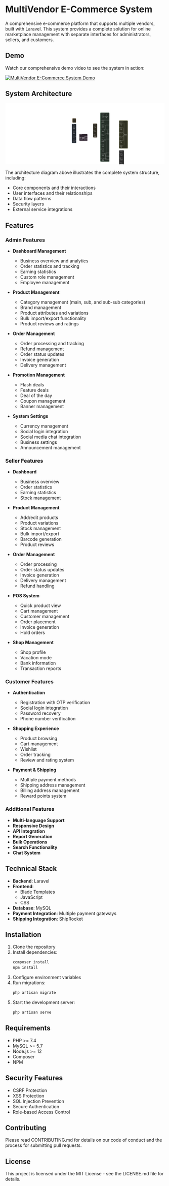 # MultiVendor E-Commerce System

A comprehensive e-commerce platform that supports multiple vendors, built with Laravel. This system provides a complete solution for online marketplace management with separate interfaces for administrators, sellers, and customers.

## Demo
Watch our comprehensive demo video to see the system in action:

[![MultiVendor E-Commerce System Demo](https://img.youtube.com/vi/YOUR_VIDEO_ID/0.jpg)](https://www.youtube.com/watch?v=YOUR_VIDEO_ID)

## System Architecture
![System Architecture Diagram](./Architecture-Diagram.png)

The architecture diagram above illustrates the complete system structure, including:
- Core components and their interactions
- User interfaces and their relationships
- Data flow patterns
- Security layers
- External service integrations

## Features

### Admin Features
- **Dashboard Management**
  - Business overview and analytics
  - Order statistics and tracking
  - Earning statistics
  - Custom role management
  - Employee management

- **Product Management**
  - Category management (main, sub, and sub-sub categories)
  - Brand management
  - Product attributes and variations
  - Bulk import/export functionality
  - Product reviews and ratings

- **Order Management**
  - Order processing and tracking
  - Refund management
  - Order status updates
  - Invoice generation
  - Delivery management

- **Promotion Management**
  - Flash deals
  - Feature deals
  - Deal of the day
  - Coupon management
  - Banner management

- **System Settings**
  - Currency management
  - Social login integration
  - Social media chat integration
  - Business settings
  - Announcement management

### Seller Features
- **Dashboard**
  - Business overview
  - Order statistics
  - Earning statistics
  - Stock management

- **Product Management**
  - Add/edit products
  - Product variations
  - Stock management
  - Bulk import/export
  - Barcode generation
  - Product reviews

- **Order Management**
  - Order processing
  - Order status updates
  - Invoice generation
  - Delivery management
  - Refund handling

- **POS System**
  - Quick product view
  - Cart management
  - Customer management
  - Order placement
  - Invoice generation
  - Hold orders

- **Shop Management**
  - Shop profile
  - Vacation mode
  - Bank information
  - Transaction reports

### Customer Features
- **Authentication**
  - Registration with OTP verification
  - Social login integration
  - Password recovery
  - Phone number verification

- **Shopping Experience**
  - Product browsing
  - Cart management
  - Wishlist
  - Order tracking
  - Review and rating system

- **Payment & Shipping**
  - Multiple payment methods
  - Shipping address management
  - Billing address management
  - Reward points system

### Additional Features
- **Multi-language Support**
- **Responsive Design**
- **API Integration**
- **Report Generation**
- **Bulk Operations**
- **Search Functionality**
- **Chat System**

## Technical Stack
- **Backend**: Laravel
- **Frontend**: 
  - Blade Templates
  - JavaScript
  - CSS
- **Database**: MySQL
- **Payment Integration**: Multiple payment gateways
- **Shipping Integration**: ShipRocket

## Installation
1. Clone the repository
2. Install dependencies:
   ```bash
   composer install
   npm install
   ```
3. Configure environment variables
4. Run migrations:
   ```bash
   php artisan migrate
   ```
5. Start the development server:
   ```bash
   php artisan serve
   ```

## Requirements
- PHP >= 7.4
- MySQL >= 5.7
- Node.js >= 12
- Composer
- NPM

## Security Features
- CSRF Protection
- XSS Protection
- SQL Injection Prevention
- Secure Authentication
- Role-based Access Control

## Contributing
Please read CONTRIBUTING.md for details on our code of conduct and the process for submitting pull requests.

## License
This project is licensed under the MIT License - see the LICENSE.md file for details.
